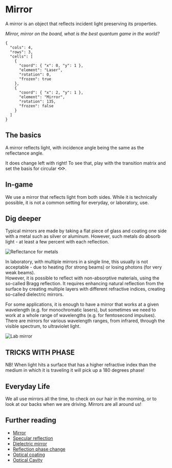 # Mirror

A mirror is an object that reflects incident light preserving its properties.

_Mirror, mirror on the board, what is the best quantum game in the world?_

```{quantum-board}
{
  "cols": 4,
  "rows": 3,
  "cells": [
    {
      "coord": { "x": 0, "y": 1 },
      "element": "Laser",
      "rotation": 0,
      "frozen": true
    },
    {
      "coord": { "x": 2, "y": 1 },
      "element": "Mirror",
      "rotation": 135,
      "frozen": false
    }
  ]
}
```

## The basics

A mirror reflects light, with incidence angle being the same as the reflectance angle.

It does change left with right! To see that, play with the transition matrix and set the basis for circular ⟲⟳.

## In-game

We use a mirror that reflects light from both sides. While it is technically possible, it is not a common setting for everyday, or laboratory, use.

## Dig deeper

Typical mirrors are made by taking a flat piece of glass and coating one side with a metal such as silver or aluminum.
However, such metals do absorb light - at least a few percent with each reflection.

![Reflectance for metals](https://upload.wikimedia.org/wikipedia/commons/9/9d/Image-Metal-reflectance.png)

In laboratory, with multiple mirrors in a single line, this usually is not acceptable - due to heating (for strong beams) or losing photons (for very weak beams).  
However, it is possible to reflect with non-absorptive materials, using the so-called Bragg reflection.
It requires enhancing natural reflection from the surface by creating multiple layers with different refractive indices, creating so-called dielectric mirrors.

For some applications, it is enough to have a mirror that works at a given wavelength (e.g. for monochromatic lasers), but sometimes we need to work at a whole range of wavelengths (e.g. for femtosecond impulses). There are mirrors for various wavelength ranges, from infrared, through the visible spectrum, to ultraviolet light.

![Lab mirror](../imgs/mirror3a.jpg)

## TRICKS WITH PHASE

NB! When light hits a surface that has a higher refractive index than the medium in which it is traveling it will pick up a 180 degrees phase!

## Everyday Life

We all use mirrors all the time, to check on our hair in the morning, or to look at our backs when we are driving. Mirrors are all around us!

## Further reading

* [Mirror](https://en.wikipedia.org/wiki/Mirror)
* [Specular reflection](https://en.wikipedia.org/wiki/Specular_reflection)
* [Dielectric mirror](https://en.wikipedia.org/wiki/Dielectric_mirror)
* [Reflection phase change](https://en.wikipedia.org/wiki/Reflection_phase_change)
* [Optical coating](https://en.wikipedia.org/wiki/Optical_coating)
* [Optical Cavity](https://en.wikipedia.org/wiki/Optical_cavity)
